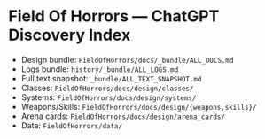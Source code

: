 # Field Of Horrors — ChatGPT Discovery Index
- Design bundle: `FieldOfHorrors/docs/_bundle/ALL_DOCS.md`
- Logs bundle: `history/_bundle/ALL_LOGS.md`
- Full text snapshot: `_bundle/ALL_TEXT_SNAPSHOT.md`
- Classes: `FieldOfHorrors/docs/design/classes/`
- Systems: `FieldOfHorrors/docs/design/systems/`
- Weapons/Skills: `FieldOfHorrors/docs/design/{weapons,skills}/`
- Arena cards: `FieldOfHorrors/docs/design/arena_cards/`
- Data: `FieldOfHorrors/data/`

